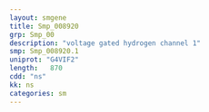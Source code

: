 ```yaml
---
layout: smgene
title: Smp_008920
grp: Smp_00
description: "voltage gated hydrogen channel 1"
smp: Smp_008920.1
uniprot: "G4VIF2"
length:   870
cdd: "ns"
kk: ns
categories: sm
---
```

